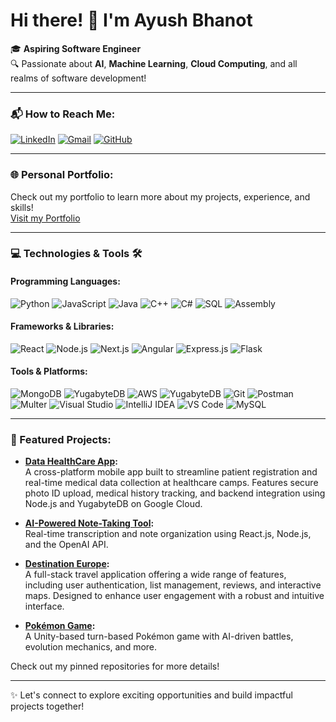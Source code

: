 # Hi there! 👋 I'm Ayush Bhanot

🎓 **Aspiring Software Engineer**  
🔍 Passionate about **AI**, **Machine Learning**, **Cloud Computing**, and all realms of software development!  

---

### 📬 How to Reach Me:
[![LinkedIn](https://img.shields.io/badge/LinkedIn-%230077B5.svg?style=for-the-badge&logo=linkedin&logoColor=white)](https://www.linkedin.com/in/ayush-bhanot/)
[![Gmail](https://img.shields.io/badge/Gmail-D14836?style=for-the-badge&logo=gmail&logoColor=white)](mailto:ayushbhanot1010@gmail.com)
[![GitHub](https://img.shields.io/badge/GitHub-%2312100E.svg?style=for-the-badge&logo=github&logoColor=white)](https://github.com/ayushbhanot)


---

### 🌐 Personal Portfolio:
Check out my portfolio to learn more about my projects, experience, and skills!  
[Visit my Portfolio](https://ayush-personal-portfolio-nu.vercel.app)

---

### 💻 Technologies & Tools 🛠️

#### Programming Languages:
![Python](https://img.shields.io/badge/Python-%2314354C.svg?style=flat&logo=python&logoColor=white)
![JavaScript](https://img.shields.io/badge/JavaScript-%23F7DF1E.svg?style=flat&logo=javascript&logoColor=black)
![Java](https://img.shields.io/badge/Java-%23007396.svg?style=flat&logo=java&logoColor=white)
![C++](https://img.shields.io/badge/C++-%2300599C.svg?style=flat&logo=c%2B%2B&logoColor=white)
![C#](https://img.shields.io/badge/C%23-%23239120.svg?style=flat&logo=csharp&logoColor=white)
![SQL](https://img.shields.io/badge/SQL-%23007ACC.svg?style=flat&logo=sql&logoColor=white)
![Assembly](https://img.shields.io/badge/Assembly-%23000000.svg?style=flat&logo=gnuemacs&logoColor=white)

#### Frameworks & Libraries:
![React](https://img.shields.io/badge/React-%2361DAFB.svg?style=flat&logo=react&logoColor=black)
![Node.js](https://img.shields.io/badge/Node.js-%23339933.svg?style=flat&logo=node.js&logoColor=white)
![Next.js](https://img.shields.io/badge/Next.js-%23000000.svg?style=flat&logo=next.js&logoColor=white)
![Angular](https://img.shields.io/badge/-Angular-DD0031?style=flat-square&logo=angular&logoColor=white)
![Express.js](https://img.shields.io/badge/-Express.js-000000?style=flat-square&logo=express&logoColor=white)
![Flask](https://img.shields.io/badge/-Flask-000000?style=flat-square&logo=flask&logoColor=white)

#### Tools & Platforms:
![MongoDB](https://img.shields.io/badge/MongoDB-%2347A248.svg?style=flat&logo=mongodb&logoColor=white)
![YugabyteDB](https://img.shields.io/badge/YugabyteDB-%23f15f2c.svg?style=flat&logo=yugabyte&logoColor=white)
![AWS](https://img.shields.io/badge/AWS-%23FF9900.svg?style=flat&logo=amazon-aws&logoColor=white)
![YugabyteDB](https://img.shields.io/badge/YugabyteDB-%23f15f2c.svg?style=flat&logo=yugabyte&logoColor=white)
![Git](https://img.shields.io/badge/Git-%23F05033.svg?style=flat&logo=git&logoColor=white)
![Postman](https://img.shields.io/badge/Postman-%23FF6C37.svg?style=flat&logo=postman&logoColor=white)
![Multer](https://img.shields.io/badge/Multer-%23ffcc00.svg?style=flat&logo=data:image/svg+xml;base64,...&logoColor=black)
![Visual Studio](https://img.shields.io/badge/Visual%20Studio-%235C2D91.svg?style=flat&logo=visual-studio&logoColor=white)
![IntelliJ IDEA](https://img.shields.io/badge/IntelliJ%20IDEA-%23000000.svg?style=flat&logo=intellij-idea&logoColor=white)
![VS Code](https://img.shields.io/badge/VS%20Code-%23007ACC.svg?style=flat&logo=visual-studio-code&logoColor=white)
![MySQL](https://img.shields.io/badge/-MySQL-4479A1?style=flat-square&logo=mysql&logoColor=white)

---

### 📌 Featured Projects:

- **[Data HealthCare App](https://github.com/ayushbhanot/HealthCareDataAppPersonal):**  
  A cross-platform mobile app built to streamline patient registration and real-time medical data collection at healthcare camps. Features secure photo ID upload, medical history tracking, and backend integration using Node.js and YugabyteDB on Google Cloud.

  
- **[AI-Powered Note-Taking Tool](https://github.com/ayushbhanot/NoteTakingTool):**  
  Real-time transcription and note organization using React.js, Node.js, and the OpenAI API.

- **[Destination Europe](https://github.com/ayushbhanot/DestinationEurope):**  
  A full-stack travel application offering a wide range of features, including user authentication, list management, reviews, and interactive maps. Designed to enhance user engagement with a robust and intuitive interface.

- **[Pokémon Game](https://github.com/ayushbhanot/UnityPokemonGame):**  
  A Unity-based turn-based Pokémon game with AI-driven battles, evolution mechanics, and more.
  
Check out my pinned repositories for more details!

---

✨ Let's connect to explore exciting opportunities and build impactful projects together!  
